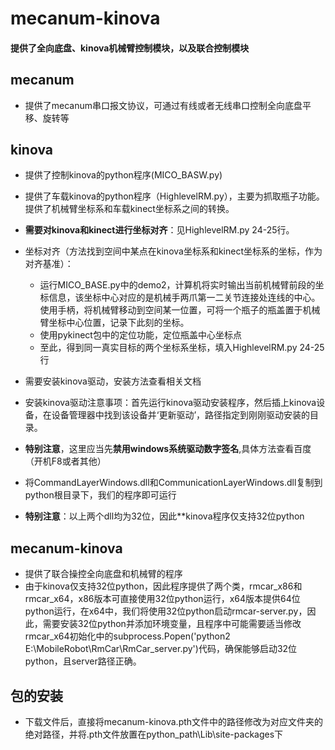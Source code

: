 # mecanum-kinova
#### 提供了全向底盘、kinova机械臂控制模块，以及联合控制模块

## mecanum
* 提供了mecanum串口报文协议，可通过有线或者无线串口控制全向底盘平移、旋转等

## kinova
* 提供了控制kinova的python程序(MICO_BASW.py)
* 提供了车载kinova的python程序（HighlevelRM.py），主要为抓取瓶子功能。提供了机械臂坐标系和车载kinect坐标系之间的转换。
* **需要对kinova和kinect进行坐标对齐**：见HighlevelRM.py 24-25行。
* 坐标对齐（方法找到空间中某点在kinova坐标系和kinect坐标系的坐标，作为对齐基准）：
  * 运行MICO_BASE.py中的demo2，计算机将实时输出当前机械臂前段的坐标信息，该坐标中心对应的是机械手两爪第一二关节连接处连线的中心。使用手柄，将机械臂移动到空间某一位置，可将一个瓶子的瓶盖置于机械臂坐标中心位置，记录下此刻的坐标。
  * 使用pykinect包中的定位功能，定位瓶盖中心坐标点
  * 至此，得到同一真实目标的两个坐标系坐标，填入HighlevelRM.py 24-25行
* 需要安装kinova驱动，安装方法查看相关文档
* 安装kinova驱动注意事项：首先运行kinova驱动安装程序，然后插上kinova设备，在设备管理器中找到该设备并‘更新驱动’，路径指定到刚刚驱动安装的目录。
* **特别注意**，这里应当先**禁用windows系统驱动数字签名**,具体方法查看百度（开机F8或者其他）


* 将CommandLayerWindows.dll和CommunicationLayerWindows.dll复制到python根目录下，我们的程序即可运行
* **特别注意**：以上两个dll均为32位，因此**kinova程序仅支持32位python

## mecanum-kinova
* 提供了联合操控全向底盘和机械臂的程序
* 由于kinova仅支持32位python，因此程序提供了两个类，rmcar_x86和rmcar_x64，x86版本可直接使用32位python运行，x64版本提供64位python运行，在x64中，我们将使用32位python启动rmcar-server.py，因此，需要安装32位python并添加环境变量，且程序中可能需要适当修改rmcar_x64初始化中的subprocess.Popen('python2 E:\MobileRobot\RmCar\RmCar_server.py')代码，确保能够启动32位python，且server路径正确。

## 包的安装
* 下载文件后，直接将mecanum-kinova.pth文件中的路径修改为对应文件夹的绝对路径，并将.pth文件放置在python_path\Lib\site-packages下
